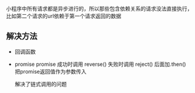 小程序中所有请求都是异步进行的，所以那些包含依赖关系的请求没法直接执行，比如第二个请求的url依赖于第一个请求返回的数据
## 解决方法
- 回调函数
- promise
  promise 成功时调用 reverse() 失败时调用 reject()
  后面加.then() 把promise返回值作为参数传入
  
  解决了链式调用的问题
